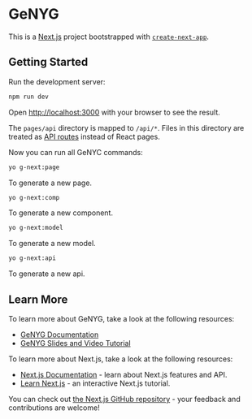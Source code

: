 # GeNYG

This is a [Next.js](https://nextjs.org/) project bootstrapped with [`create-next-app`](https://github.com/vercel/next.js/tree/canary/packages/create-next-app).

## Getting Started

Run the development server:

```bash
npm run dev
```

Open [http://localhost:3000](http://localhost:3000) with your browser to see the result.

The `pages/api` directory is mapped to `/api/*`. Files in this directory are treated as [API routes](https://nextjs.org/docs/api-routes/introduction) instead of React pages.

Now you can run all GeNYC commands:

```bash
yo g-next:page
```

To generate a new page.

```bash
yo g-next:comp
```

To generate a new component.

```bash
yo g-next:model
```

To generate a new model.

```bash
yo g-next:api
```

To generate a new api.

## Learn More

To learn more about GeNYG, take a look at the following resources:

- [GeNYG Documentation](https://github.com/getapper/generator-g-next#readme)
- [GeNYG Slides and Video Tutorial](https://docs.google.com/presentation/d/1pI6-jf8Zmr2pg9bcfOz29vhMZNqATOW7OwnHf3yRQck/edit#slide=id.p)

To learn more about Next.js, take a look at the following resources:

- [Next.js Documentation](https://nextjs.org/docs) - learn about Next.js features and API.
- [Learn Next.js](https://nextjs.org/learn) - an interactive Next.js tutorial.

You can check out [the Next.js GitHub repository](https://github.com/vercel/next.js/) - your feedback and contributions are welcome!
